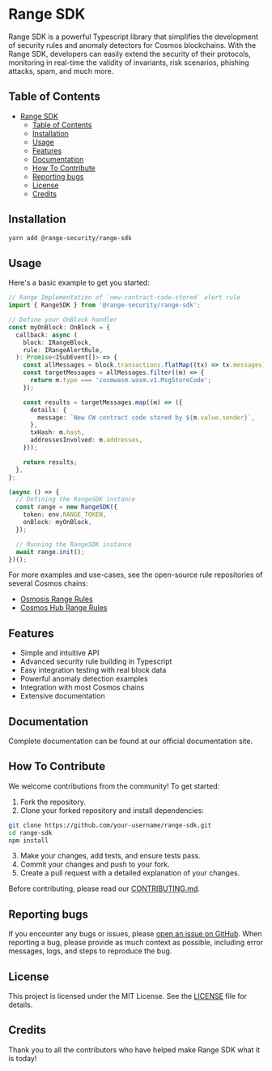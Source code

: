 # Range SDK

Range SDK is a powerful Typescript library that simplifies the development of security rules and anomaly detectors for Cosmos blockchains. With the Range SDK, developers can easily extend the security of their protocols, monitoring in real-time the validity of invariants, risk scenarios, phishing attacks, spam, and much more.

## Table of Contents

- [Range SDK](#range-sdk)
  - [Table of Contents](#table-of-contents)
  - [Installation](#installation)
  - [Usage](#usage)
  - [Features](#features)
  - [Documentation](#documentation)
  - [How To Contribute](#how-to-contribute)
  - [Reporting bugs](#reporting-bugs)
  - [License](#license)
  - [Credits](#credits)

## Installation

```bash
yarn add @range-security/range-sdk
```

## Usage

Here's a basic example to get you started:

```typescript
// Range Implementation of `new-contract-code-stored` alert rule
import { RangeSDK } from '@range-security/range-sdk';

// Define your OnBlock handler
const myOnBlock: OnBlock = {
  callback: async (
    block: IRangeBlock,
    rule: IRangeAlertRule,
  ): Promise<ISubEvent[]> => {
    const allMessages = block.transactions.flatMap((tx) => tx.messages);
    const targetMessages = allMessages.filter((m) => {
      return m.type === 'cosmwasm.wasm.v1.MsgStoreCode';
    });

    const results = targetMessages.map((m) => ({
      details: {
        message: `New CW contract code stored by ${m.value.sender}`,
      },
      txHash: m.hash,
      addressesInvolved: m.addresses,
    }));

    return results;
  },
};

(async () => {
  // Defining the RangeSDK instance
  const range = new RangeSDK({
    token: env.RANGE_TOKEN,
    onBlock: myOnBlock,
  });

  // Running the RangeSDK instance
  await range.init();
})();
```

For more examples and use-cases, see the open-source rule repositories of several Cosmos chains:

- [Osmosis Range Rules](https://github.com/rangesecurity/osmosis-range-rules)
- [Cosmos Hub Range Rules](https://github.com/rangesecurity/cosmos-range-rules)

## Features

- Simple and intuitive API
- Advanced security rule building in Typescript
- Easy integration testing with real block data
- Powerful anomaly detection examples
- Integration with most Cosmos chains
- Extensive documentation

## Documentation

Complete documentation can be found at our official documentation site.

## How To Contribute

We welcome contributions from the community! To get started:

1. Fork the repository.
2. Clone your forked repository and install dependencies:

```bash
git clone https://github.com/your-username/range-sdk.git
cd range-sdk
npm install
```

3. Make your changes, add tests, and ensure tests pass.
4. Commit your changes and push to your fork.
5. Create a pull request with a detailed explanation of your changes.

Before contributing, please read our [CONTRIBUTING.md](link).

## Reporting bugs

If you encounter any bugs or issues, please [open an issue on GitHub](link). When reporting a bug, please provide as much context as possible, including error messages, logs, and steps to reproduce the bug.

## License

This project is licensed under the MIT License. See the [LICENSE](link) file for details.

## Credits

Thank you to all the contributors who have helped make Range SDK what it is today!
